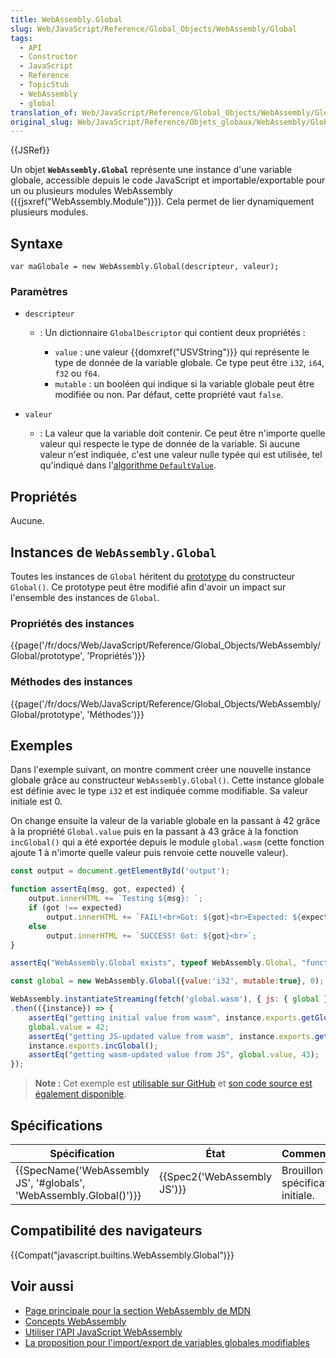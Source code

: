 ```yaml
---
title: WebAssembly.Global
slug: Web/JavaScript/Reference/Global_Objects/WebAssembly/Global
tags:
  - API
  - Constructor
  - JavaScript
  - Reference
  - TopicStub
  - WebAssembly
  - global
translation_of: Web/JavaScript/Reference/Global_Objects/WebAssembly/Global
original_slug: Web/JavaScript/Reference/Objets_globaux/WebAssembly/Global
---
```

{{JSRef}}

Un objet **`WebAssembly.Global`** représente une instance d'une variable globale, accessible depuis le code JavaScript et importable/exportable pour un ou plusieurs modules WebAssembly ({{jsxref("WebAssembly.Module")}}). Cela permet de lier dynamiquement plusieurs modules.

## Syntaxe

    var maGlobale = new WebAssembly.Global(descripteur, valeur);

### Paramètres

- `descripteur`

  - : Un dictionnaire `GlobalDescriptor` qui contient deux propriétés :

    - `value` : une valeur {{domxref("USVString")}} qui représente le type de donnée de la variable globale. Ce type peut être `i32`, `i64`, `f32` ou `f64`.
    - `mutable` : un booléen qui indique si la variable globale peut être modifiée ou non. Par défaut, cette propriété vaut `false`.

- `valeur`
  - : La valeur que la variable doit contenir. Ce peut être n'importe quelle valeur qui respecte le type de donnée de la variable. Si aucune valeur n'est indiquée, c'est une valeur nulle typée qui est utilisée, tel qu'indiqué dans l'[algorithme `DefaultValue`](https://webassembly.github.io/spec/js-api/#defaultvalue).

## Propriétés

Aucune.

## Instances de `WebAssembly.Global`

Toutes les instances de `Global` héritent du [prototype](/en-US/docs/Web/JavaScript/Reference/Global_Objects/WebAssembly/Global/prototype) du constructeur `Global()`. Ce prototype peut être modifié afin d'avoir un impact sur l'ensemble des instances de `Global`.

### Propriétés des instances

{{page('/fr/docs/Web/JavaScript/Reference/Global_Objects/WebAssembly/Global/prototype', 'Propriétés')}}

### Méthodes des instances

{{page('/fr/docs/Web/JavaScript/Reference/Global_Objects/WebAssembly/Global/prototype', 'Méthodes')}}

## Exemples

Dans l'exemple suivant, on montre comment créer une nouvelle instance globale grâce au constructeur `WebAssembly.Global()`. Cette instance globale est définie avec le type `i32` et est indiquée comme modifiable. Sa valeur initiale est 0.

On change ensuite la valeur de la variable globale en la passant à 42 grâce à la propriété `Global.value` puis en la passant à 43 grâce à la fonction `incGlobal()` qui a été exportée depuis le module `global.wasm` (cette fonction ajoute 1 à n'imorte quelle valeur puis renvoie cette nouvelle valeur).

```js
const output = document.getElementById('output');

function assertEq(msg, got, expected) {
    output.innerHTML += `Testing ${msg}: `;
    if (got !== expected)
        output.innerHTML += `FAIL!<br>Got: ${got}<br>Expected: ${expected}<br>`;
    else
        output.innerHTML += `SUCCESS! Got: ${got}<br>`;
}

assertEq("WebAssembly.Global exists", typeof WebAssembly.Global, "function");

const global = new WebAssembly.Global({value:'i32', mutable:true}, 0);

WebAssembly.instantiateStreaming(fetch('global.wasm'), { js: { global } })
.then(({instance}) => {
    assertEq("getting initial value from wasm", instance.exports.getGlobal(), 0);
    global.value = 42;
    assertEq("getting JS-updated value from wasm", instance.exports.getGlobal(), 42);
    instance.exports.incGlobal();
    assertEq("getting wasm-updated value from JS", global.value, 43);
});
```

> **Note :** Cet exemple est [utilisable sur GitHub](https://mdn.github.io/webassembly-examples/js-api-examples/global.html) et [son code source est également disponible](https://github.com/mdn/webassembly-examples/blob/master/js-api-examples/global.html).

## Spécifications

| Spécification                                                                            | État                                 | Commentaires                         |
| ---------------------------------------------------------------------------------------- | ------------------------------------ | ------------------------------------ |
| {{SpecName('WebAssembly JS', '#globals', 'WebAssembly.Global()')}} | {{Spec2('WebAssembly JS')}} | Brouillon de spécification initiale. |

## Compatibilité des navigateurs

{{Compat("javascript.builtins.WebAssembly.Global")}}

## Voir aussi

- [Page principale pour la section WebAssembly de MDN](/fr/docs/WebAssembly)
- [Concepts WebAssembly](/fr/docs/WebAssembly/Concepts)
- [Utiliser l'API JavaScript WebAssembly](/fr/docs/WebAssembly/Using_the_JavaScript_API)
- [La proposition pour l'import/export de variables globales modifiables](https://github.com/WebAssembly/mutable-global/blob/master/proposals/mutable-global/Overview.md)
